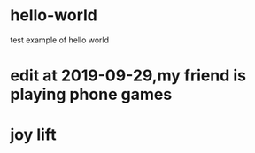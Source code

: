# hello-world
test example of hello world

# edit at 2019-09-29,my friend is playing phone games
# joy lift
